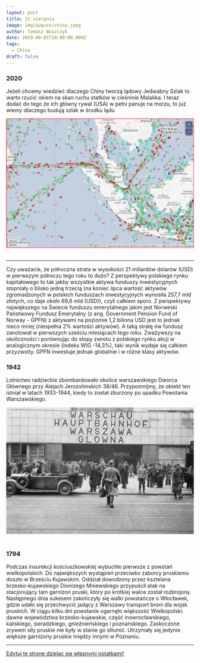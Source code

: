 ```yaml
---
layout: post
title: 21 sierpnia
image: img/august/china.jpeg
author: Tomasz Waszczyk
date: 2019-08-01T10:00:00.000Z
tags:
  - China
draft: false  
---
```


### 2020

Jeżeli chcemy wiedzieć dlaczego Chiny tworzą lądowy Jedwabny Szlak to warto rzucić okiem na skan ruchu statków w cieśninie Malakka. I teraz dodać do tego że ich główny rywal (USA) w pełni panuje na morzu, to już wiemy dlaczego budują szlak w środku lądu.

<img src="./img/august/china.jpeg"><br><br>

---

Czy uważacie, że półroczna strata w wysokości 21 miliardów dolarów (USD) w pierwszym półroczu tego roku to dużo? Z perspektywy polskiego rynku kapitałowego to tak jakby wszystkie aktywa funduszy inwestycyjnych stopniały o blisko jedną trzecią (na koniec lipca wartość aktywów zgromadzonych w polskich funduszach inwestycyjnych wynosiła 257,7 mld złotych, co daje około 69,6 mld (USD)), czyli całkiem sporo. Z perspektywy największego na Świecie funduszu emerytalnego jakim jest Norweski Państwowy Fundusz Emerytalny (z ang. Government Pension Fund of Norway - GPFN) z aktywami na poziomie 1,2 biliona USD jest to jednak nieco mniej (niespełna 2% wartości aktywów). A taką stratę ów fundusz zanotował w pierwszych sześciu miesiącach tego roku. Zważywszy na okoliczności i porównując do stopy zwrotu z polskiego rynku akcji w analogicznym okresie (indeks WIG -14,3%), taki wynik wydaje się całkiem przyzwoity. GPFN inwestuje jednak globalnie i w różne klasy aktywów.

### 1942

Lotnictwo radzieckie zbombardowało okolice warszawskiego Dworca Głównego przy Alejach Jerozolimskich 38/46.
Przypomnijmy, że obiekt ten istniał w latach 1933-1944, kiedy to został zburzony po upadku Powstania Warszawskiego.

<img src="./img/august/dworzecaleje.jpg"><br><br>

### 1794

Podczas insurekcji kościuszkowskiej wybuchło pierwsze z powstań wielkopolskich. Do największych wystąpień przeciwko zaborcy pruskiemu doszło w Brześciu Kujawskim. Oddział dowodzony przez ksztelana brzesko-kujawskiego Dionizego Mniewskiego przypuścił atak na stacjonujący tam garnizon pruski, który po krótkiej walce został rozbrojony. Następnego dnia sukesem zakończyły się walki powstańcze o Włocławek, gdzie udało się przechwycić jadący z Warszawy transport broni dla wojsk pruskich. W ciągu kilku dni powstanie ogarnęło większość Wielkopolski: dawne województwa brzesko-kujawskie, część inowrocławskiego, kaliskiego, sieradzkiego, gnieźnieńskiego i poznańskiego. Zaskoczone zrywem siły pruskie nie były w stanie go stłumić. Utrzymały się jedynie większe garnizony pruskie między innymi w Poznaniu.

---

<a href="https://github.com/TomaszWaszczyk/historia.waszczyk.com/edit/master/src/content/august-2.md" target="_blank">Edytuj tę stronę dzieląc się własnymi notatkami!</a>
